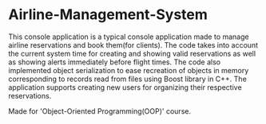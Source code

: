 # Airline-Management-System
This console application is a typical console application made to manage airline reservations and book them(for clients).
The code takes into account the current system time for creating and showing valid reservations as well as showing alerts immediately before flight times.
The code also implemented object serialization to ease recreation of objects in memory corresponding to records read from files using Boost library in C++.
The application supports creating new users for organizing their respective reservations.

Made for 'Object-Oriented Programming(OOP)' course.
